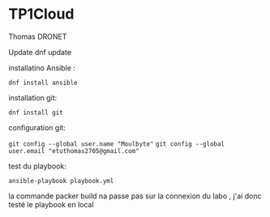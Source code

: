 # TP1Cloud
Thomas DRONET

Update
dnf update

installatino Ansible :

`dnf install ansible`

installation git:

`dnf install git`

configuration git:

`git config --global user.name "Moulbyte"`
`git config --global user.email "etuthomas2705@gmail.com"`


test du playbook:

`ansible-playbook playbook.yml`

la commande packer build na passe pas sur la connexion du labo , j'ai donc testé le playbook en local

